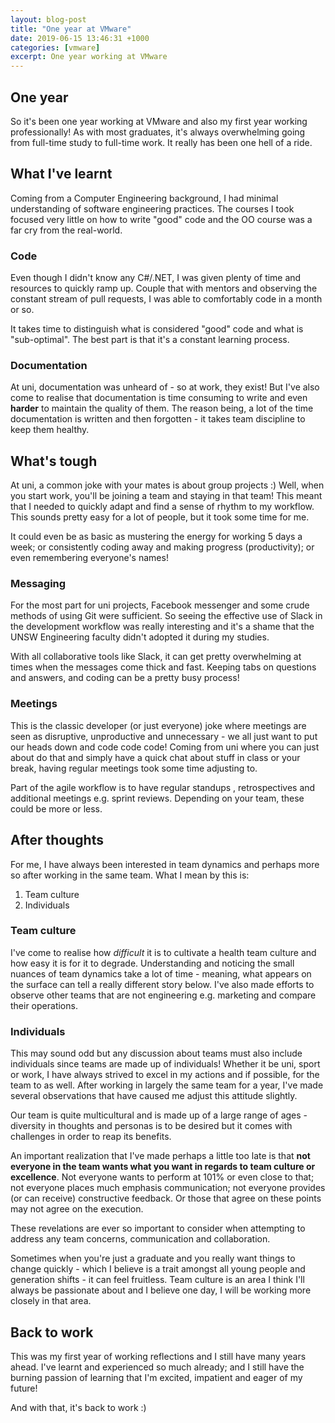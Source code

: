 ```yaml
---
layout: blog-post
title: "One year at VMware"
date: 2019-06-15 13:46:31 +1000
categories: [vmware]
excerpt: One year working at VMware
---
```


## One year

So it's been one year working at VMware and also my first year working professionally! As with most graduates, it's always overwhelming going from full-time study to full-time work. It really has been one hell of a ride.

## What I've learnt

Coming from a Computer Engineering background, I had minimal understanding of software engineering practices. The courses I took focused very little on how to write "good" code and the OO course was a far cry from the real-world.

### Code

Even though I didn't know any C#/.NET, I was given plenty of time and resources to quickly ramp up. Couple that with mentors and observing the constant stream of pull requests, I was able to comfortably code in a month or so.

It takes time to distinguish what is considered "good" code and what is "sub-optimal". The best part is that it's a constant learning process.

### Documentation

At uni, documentation was unheard of - so at work, they exist! But I've also come to realise that documentation is time consuming to write and even **harder** to maintain the quality of them. The reason being, a lot of the time documentation is written and then forgotten - it takes team discipline to keep them healthy.

## What's tough

At uni, a common joke with your mates is about group projects :) Well, when you start work, you'll be joining a team and staying in that team! This meant that I needed to quickly adapt and find a sense of rhythm to my workflow. This sounds pretty easy for a lot of people, but it took some time for me.

It could even be as basic as mustering the energy for working 5 days a week; or consistently coding away and making progress (productivity); or even remembering everyone's names!

### Messaging

For the most part for uni projects, Facebook messenger and some crude methods of using Git were sufficient. So seeing the effective use of Slack in the development workflow was really interesting and it's a shame that the UNSW Engineering faculty didn't adopted it during my studies.

With all collaborative tools like Slack, it can get pretty overwhelming at times when the messages come thick and fast. Keeping tabs on questions and answers, and coding can be a pretty busy process!

### Meetings

This is the classic developer (or just everyone) joke where meetings are seen as disruptive, unproductive and unnecessary - we all just want to put our heads down and code code code! Coming from uni where you can just about do that and simply have a quick chat about stuff in class or your break, having regular meetings took some time adjusting to.

Part of the agile workflow is to have regular standups , retrospectives and additional meetings e.g. sprint reviews. Depending on your team, these could be more or less.

## After thoughts

For me, I have always been interested in team dynamics and perhaps more so after working in the same team. What I mean by this is:

1. Team culture
2. Individuals

### Team culture

I've come to realise how *difficult* it is to cultivate a health team culture and how easy it is for it to degrade. Understanding and noticing the small nuances of team dynamics take a lot of time - meaning, what appears on the surface can tell a really different story below. I've also made efforts to observe other teams that are not engineering e.g. marketing and compare their operations.

### Individuals

This may sound odd but any discussion about teams must also include individuals since teams are made up of individuals! Whether it be uni, sport or work, I have always strived to excel in my actions and if possible, for the team to as well. After working in largely the same team for a year, I've made several observations that have caused me adjust this attitude slightly.

Our team is quite multicultural and is made up of a large range of ages - diversity in thoughts and personas is to be desired but it comes with challenges in order to reap its benefits.

An important realization that I've made perhaps a little too late is that **not everyone in the team wants what you want in regards to team culture or excellence**. Not everyone wants to perform at 101% or even close to that; not everyone places much emphasis communication; not everyone provides (or can receive) constructive feedback. Or those that agree on these points may not agree on the execution.

These revelations are ever so important to consider when attempting to address any team concerns, communication and collaboration.

Sometimes when you're just a graduate and you really want things to change quickly - which I believe is a trait amongst all young people and generation shifts - it can feel fruitless. Team culture is an area I think I'll always be passionate about and I believe one day, I will be working more closely in that area.

## Back to work

This was my first year of working reflections and I still have many years ahead. I've learnt and experienced so much already; and I still have the burning passion of learning that I'm excited, impatient and eager of my future!

And with that, it's back to work :)
